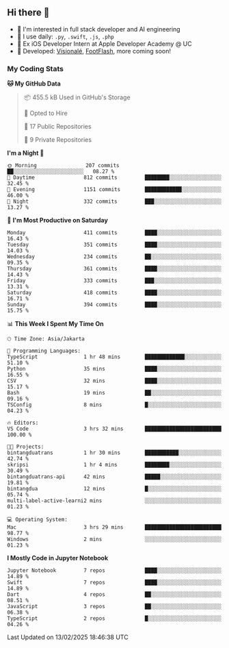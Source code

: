 ## Hi there 👋

- 🤖 I'm interested in full stack developer and AI engineering
- 🌱 I use daily: `.py`, `.swift`, `.js`, `.php`
- 🍎 Ex iOS Developer Intern at Apple Developer Academy @ UC
- 🔨 Developed: [Visionalé](https://apps.apple.com/id/app/visional%C3%A9/id6737191146), [FootFlash](https://apps.apple.com/id/app/footflash/id6550905078), more coming soon!

### My Coding Stats

<!--START_SECTION:waka-->
**🐱 My GitHub Data** 

> 📦 455.5 kB Used in GitHub's Storage 
 > 
> 💼 Opted to Hire
 > 
> 📜 17 Public Repositories 
 > 
> 🔑 9 Private Repositories 
 > 
**I'm a Night 🦉** 

```text
🌞 Morning                207 commits         ██░░░░░░░░░░░░░░░░░░░░░░░   08.27 % 
🌆 Daytime                812 commits         ████████░░░░░░░░░░░░░░░░░   32.45 % 
🌃 Evening                1151 commits        ████████████░░░░░░░░░░░░░   46.00 % 
🌙 Night                  332 commits         ███░░░░░░░░░░░░░░░░░░░░░░   13.27 % 
```
📅 **I'm Most Productive on Saturday** 

```text
Monday                   411 commits         ████░░░░░░░░░░░░░░░░░░░░░   16.43 % 
Tuesday                  351 commits         ████░░░░░░░░░░░░░░░░░░░░░   14.03 % 
Wednesday                234 commits         ██░░░░░░░░░░░░░░░░░░░░░░░   09.35 % 
Thursday                 361 commits         ████░░░░░░░░░░░░░░░░░░░░░   14.43 % 
Friday                   333 commits         ███░░░░░░░░░░░░░░░░░░░░░░   13.31 % 
Saturday                 418 commits         ████░░░░░░░░░░░░░░░░░░░░░   16.71 % 
Sunday                   394 commits         ████░░░░░░░░░░░░░░░░░░░░░   15.75 % 
```


📊 **This Week I Spent My Time On** 

```text
🕑︎ Time Zone: Asia/Jakarta

💬 Programming Languages: 
TypeScript               1 hr 48 mins        █████████████░░░░░░░░░░░░   51.10 % 
Python                   35 mins             ████░░░░░░░░░░░░░░░░░░░░░   16.55 % 
CSV                      32 mins             ████░░░░░░░░░░░░░░░░░░░░░   15.17 % 
Bash                     19 mins             ██░░░░░░░░░░░░░░░░░░░░░░░   09.16 % 
TSConfig                 8 mins              █░░░░░░░░░░░░░░░░░░░░░░░░   04.23 % 

🔥 Editors: 
VS Code                  3 hrs 32 mins       █████████████████████████   100.00 % 

🐱‍💻 Projects: 
bintangduatrans          1 hr 30 mins        ███████████░░░░░░░░░░░░░░   42.74 % 
skripsi                  1 hr 4 mins         ████████░░░░░░░░░░░░░░░░░   30.49 % 
bintangduatrans-api      42 mins             █████░░░░░░░░░░░░░░░░░░░░   19.81 % 
bintangdua               12 mins             █░░░░░░░░░░░░░░░░░░░░░░░░   05.74 % 
multi-label-active-learni2 mins              ░░░░░░░░░░░░░░░░░░░░░░░░░   01.23 % 

💻 Operating System: 
Mac                      3 hrs 29 mins       █████████████████████████   98.77 % 
Windows                  2 mins              ░░░░░░░░░░░░░░░░░░░░░░░░░   01.23 % 
```

**I Mostly Code in Jupyter Notebook** 

```text
Jupyter Notebook         7 repos             ████░░░░░░░░░░░░░░░░░░░░░   14.89 % 
Swift                    7 repos             ████░░░░░░░░░░░░░░░░░░░░░   14.89 % 
Dart                     4 repos             ██░░░░░░░░░░░░░░░░░░░░░░░   08.51 % 
JavaScript               3 repos             ██░░░░░░░░░░░░░░░░░░░░░░░   06.38 % 
TypeScript               2 repos             █░░░░░░░░░░░░░░░░░░░░░░░░   04.26 % 
```




 Last Updated on 13/02/2025 18:46:38 UTC
<!--END_SECTION:waka-->

<!--
**nico-samuelson/nico-samuelson** is a ✨ _special_ ✨ repository because its `README.md` (this file) appears on your GitHub profile.

Here are some ideas to get you started:

- 🔭 I’m currently working on ...
- 🌱 I’m currently learning ...
- 👯 I’m looking to collaborate on ...
- 🤔 I’m looking for help with ...
- 💬 Ask me about ...
- 📫 How to reach me: ...
- 😄 Pronouns: ...
- ⚡ Fun fact: ...
-->
